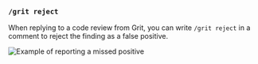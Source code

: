 ### `/grit reject`

When replying to a code review from Grit, you can write `/grit reject` in a comment to reject the finding as a false positive.

![Example of reporting a missed positive](/slash-reject.png)
